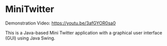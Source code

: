 # MiniTwitter
Demonstration Video:
https://youtu.be/3afGYOR0sa0

This is a Java-based Mini Twitter application with a graphical user interface (GUI) using Java Swing.
